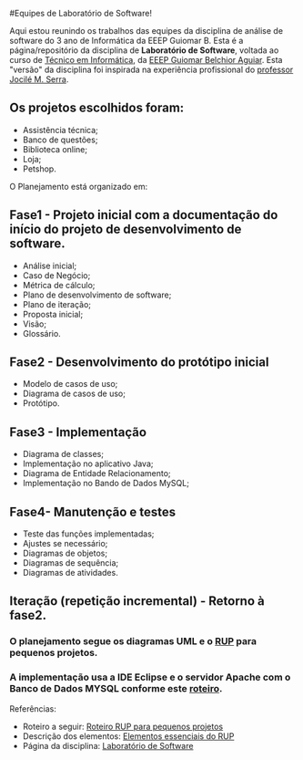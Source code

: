 #Equipes de Laboratório de Software!

Aqui estou reunindo os trabalhos das equipes da disciplina de análise de software do 3 ano de Informática da EEEP Guiomar B.
Esta é a página/repositório da disciplina de **Laboratório de Software**, voltada ao curso de [Técnico em Informática](https://sites.google.com/site/redesmediotec/informatica), da [EEEP Guiomar Belchior Aguiar](http://guiomarbelchioraguiar.blogspot.com). Esta "versão" da disciplina foi inspirada na experiência profissional do [professor Jocilé M. Serra](https://sites.google.com/site/jocile/).

## Os projetos escolhidos foram:
* Assistência técnica;
* Banco de questões;
* Biblioteca online;
* Loja;
* Petshop.

O Planejamento está organizado em:
## Fase1 - Projeto inicial com a documentação do início do projeto de desenvolvimento de software.
* Análise inicial;
* Caso de Negócio;
* Métrica de cálculo;
* Plano de desenvolvimento de software;
* Plano de iteração;
* Proposta inicial;
* Visão;
* Glossário.

## Fase2 - Desenvolvimento do protótipo inicial
* Modelo de casos de uso;
* Diagrama de casos de uso;
* Protótipo.

## Fase3 - Implementação
* Diagrama de classes;
* Implementação no aplicativo Java;
* Diagrama de Entidade Relacionamento;
* Implementação no Bando de Dados MySQL;

## Fase4- Manutenção e testes
* Teste das funções implementadas;
* Ajustes se necessário;
* Diagramas de objetos;
* Diagramas de sequência;
* Diagramas de atividades.

## Iteração (repetição incremental) - Retorno à fase2.

### O planejamento segue os diagramas UML e o [RUP](https://sites.google.com/site/redesmediotec/informatica/laboratorio-de-software/introducaoaorup) para pequenos projetos.

### A implementação usa a IDE Eclipse e o servidor Apache com o Banco de Dados MYSQL conforme este [roteiro](https://sites.google.com/site/redesmediotec/informatica/laboratorio-de-software/roteiroparaprepararoambientejavacommysql).

Referências:
* Roteiro a seguir: [Roteiro RUP para pequenos projetos](http://softkleen.com.br/rup/tour/rm_smprj.htm)
* Descrição dos elementos: [Elementos essenciais do RUP](http://softkleen.com.br/rup/manuals/intro/im_esstl.htm)
* Página da disciplina: [Laboratório de Software](https://sites.google.com/site/redesmediotec/informatica/laboratorio-de-software)
